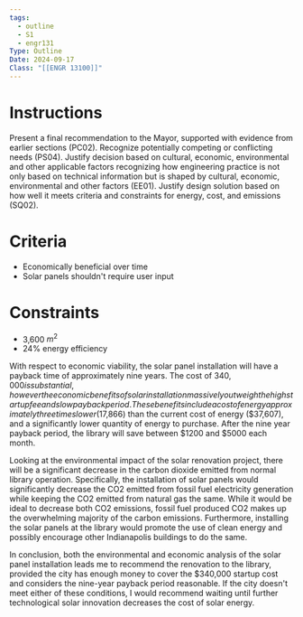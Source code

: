 ```yaml
---
tags:
  - outline
  - S1
  - engr131
Type: Outline
Date: 2024-09-17
Class: "[[ENGR 13100]]"
---
```

# Instructions
Present a final recommendation to the Mayor, supported with evidence from earlier sections (PC02). Recognize potentially competing or conflicting needs (PS04). Justify decision based on cultural, economic, environmental and other applicable factors recognizing how engineering practice is not only based on technical information but is shaped by cultural, economic, environmental and other factors (EE01). Justify design solution based on how well it meets criteria and constraints for energy, cost, and emissions (SQ02).
# Criteria
- Economically beneficial over time
- Solar panels shouldn't require user input
# Constraints
- 3,600 $m^2$ 
- 24% energy efficiency




With respect to economic viability, the solar panel installation will have a payback time of approximately nine years. The cost of $340,000 is substantial, however the economic benefits of solar installation massively outweigh the high startup fee and slow payback period. These benefits include a cost of energy approximately three times lower ($17,866) than the current cost of energy ($37,607), and a significantly lower quantity of energy to purchase. After the nine year payback period, the library will save between $1200 and $5000 each month.

Looking at the environmental impact of the solar renovation project, there will be a significant decrease in the carbon dioxide emitted from normal library operation. Specifically, the installation of solar panels would significantly decrease the CO2 emitted from fossil fuel electricity generation while keeping the CO2 emitted from natural gas the same. While it would be ideal to decrease both CO2 emissions, fossil fuel produced CO2 makes up the overwhelming majority of the carbon emissions. Furthermore, installing the solar panels at the library would promote the use of clean energy and possibly encourage other Indianapolis buildings to do the same. 

In conclusion, both the environmental and economic analysis of the solar panel installation leads me to recommend the renovation to the library, provided the city has enough money to cover the $340,000 startup cost and considers the nine-year payback period reasonable. If the city doesn't meet either of these conditions, I would recommend waiting until further technological solar innovation decreases the cost of solar energy.